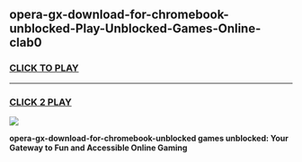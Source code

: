 
## opera-gx-download-for-chromebook-unblocked-Play-Unblocked-Games-Online-clab0
<h3>
<a href="https://premium76.site?title=opera-gx-download-for-chromebook-unblocked&ref=25A">CLICK TO PLAY</a></h3>
<hr>

<h3>
<a href="https://premium76.site?title=opera-gx-download-for-chromebook-unblocked&ref=25A">CLICK 2 PLAY</a>
  
</h3>

<a href="https://premium76.site?title=opera-gx-download-for-chromebook-unblocked&ref=25A"><img src="https://clearcache.store/games.png"></a>


**opera-gx-download-for-chromebook-unblocked games unblocked: Your Gateway to Fun and Accessible Online Gaming**
